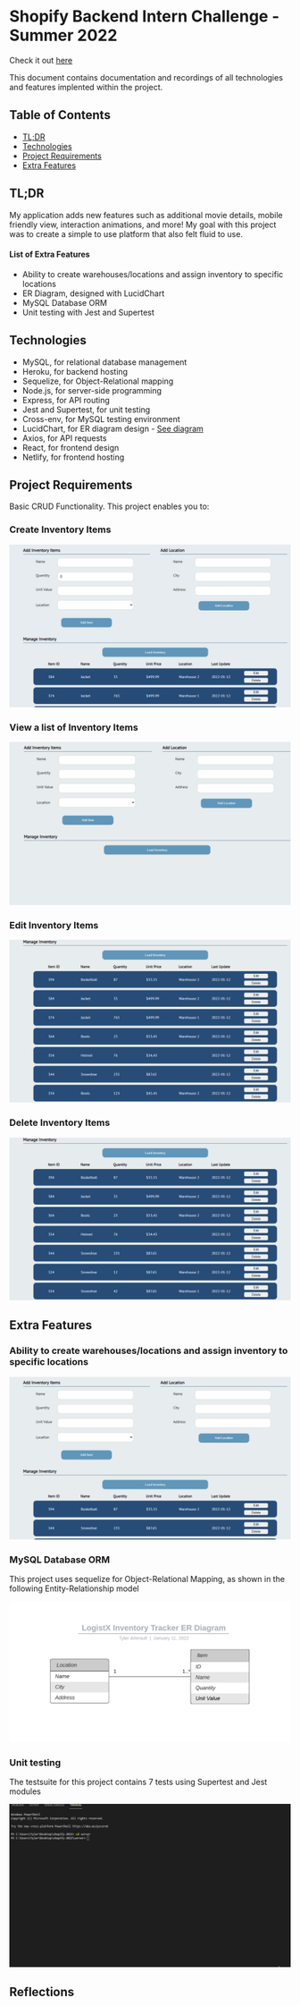 # Shopify Backend Intern Challenge - Summer 2022

Check it out [here](https://shopify-backend-2022.netlify.app/)

This document contains documentation and recordings of all technologies and features implented within the project.

## Table of Contents

- [TL;DR](https://github.com/tylerami/shopify-2022#tldr)
- [Technologies](https://github.com/tylerami/shopify-2022#technologies)
- [Project Requirements](https://github.com/tylerami/shopify-2022#project-requirements)
- [Extra Features](https://github.com/tylerami/shopify-2022#extra-features)

## TL;DR

My application adds new features such as additional movie details, mobile friendly view, interaction animations, and more! My goal with this project was to create a simple to use platform that also felt fluid to use.

#### List of Extra Features

- Ability to create warehouses/locations and assign inventory to specific locations
- ER Diagram, designed with LucidChart
- MySQL Database ORM
- Unit testing with Jest and Supertest

## Technologies

- MySQL, for relational database management
- Heroku, for backend hosting
- Sequelize, for Object-Relational mapping
- Node.js, for server-side programming
- Express, for API routing
- Jest and Supertest, for unit testing
- Cross-env, for MySQL testing environment
- LucidChart, for ER diagram design - [See diagram](https://github.com/tylerami/shopify-2022/blob/master/static/ERDiagram.png)
- Axios, for API requests
- React, for frontend design
- Netlify, for frontend hosting

## Project Requirements

Basic CRUD Functionality. This project enables you to:

### Create Inventory Items

![gif of Create Inventory Items](https://github.com/tylerami/shopify-2022/blob/master/static/CreateItem.gif)

### View a list of Inventory Items

![gif of View a list of Inventory Items](https://github.com/tylerami/shopify-2022/blob/master/static/ViewItems.gif)

### Edit Inventory Items

![gif of Edit Inventory Items](https://github.com/tylerami/shopify-2022/blob/master/static/EditItem.gif)

### Delete Inventory Items

![gif of Delete Inventory Items](https://github.com/tylerami/shopify-2022/blob/master/static/DeleteItem.gif)

## Extra Features

### Ability to create warehouses/locations and assign inventory to specific locations

![gif of create warehouses](https://github.com/tylerami/shopify-2022/blob/master/static/CreateLocation.gif)

### MySQL Database ORM

This project uses sequelize for Object-Relational Mapping, as shown in the following Entity-Relationship model

![png of MySQL Database ORM](https://github.com/tylerami/shopify-2022/blob/master/static/ERDiagram.png)

### Unit testing

The testsuite for this project contains 7 tests using Supertest and Jest modules

![gif of testsuite](https://github.com/tylerami/shopify-2022/blob/master/static/tests.gif)

## Reflections
